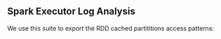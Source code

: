 ## Spark Executor Log Analysis

We use this suite to export the RDD cached partititions access patterns:



